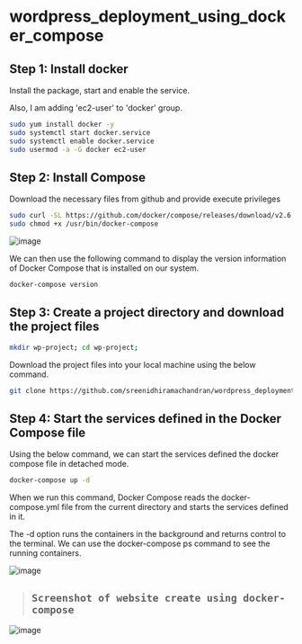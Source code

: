 # wordpress_deployment_using_docker_compose




## Step 1: Install docker

Install the package, start and enable the service. 

Also, I am adding 'ec2-user' to 'docker' group.
```sh
sudo yum install docker -y 
sudo systemctl start docker.service 
sudo systemctl enable docker.service 
sudo usermod -a -G docker ec2-user
```


## Step 2: Install Compose

Download the necessary files from github and provide execute privileges 
```sh
sudo curl -SL https://github.com/docker/compose/releases/download/v2.6.0/docker-compose-linux-x86_64 -o /usr/bin/docker-compose 
sudo chmod +x /usr/bin/docker-compose
```
![image](https://user-images.githubusercontent.com/120683482/216142950-0e740b9f-9a9d-46c7-9039-54a24c26ac5c.png)

We can then use the following command to display the version information of Docker Compose that is installed on our system.
```sh
docker-compose version
```

## Step 3: Create a project directory and download the project files

```sh
mkdir wp-project; cd wp-project; 
```

Download the project files into your local machine using the below command.
```sh
git clone https://github.com/sreenidhiramachandran/wordpress_deployment_using_docker_compose.git
```

## Step 4: Start the services defined in the Docker Compose file

Using the below command, we can start the services defined the docker compose file in detached mode.
```sh
docker-compose up -d
```
When we run this command, Docker Compose reads the docker-compose.yml file from the current directory and starts the services defined in it. 

The -d option runs the containers in the background and returns control to the terminal. We can use the docker-compose ps command to see the running containers.

![image](https://user-images.githubusercontent.com/120683482/216144687-5ebef4a7-11b9-4219-ad09-37dc03f9b90b.png)


> ## `Screenshot of website create using docker-compose`

![image](https://user-images.githubusercontent.com/120683482/216141018-44a46ea4-ae57-4ee3-9f43-64dd7c898071.png)
